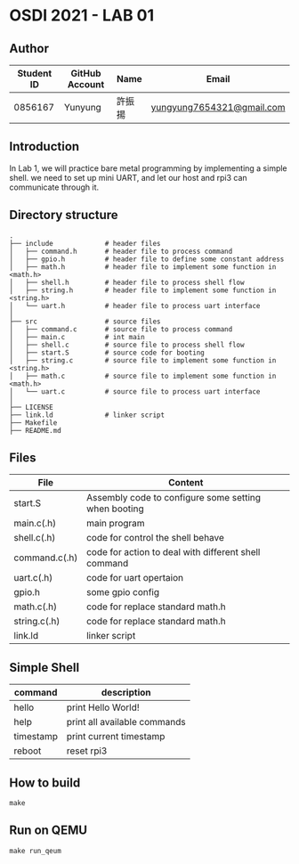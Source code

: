 # OSDI 2021 - LAB 01

## Author

| Student ID | GitHub Account | Name | Email                      |
| -----------| -------------- | ---- | -------------------------- |
| 0856167    | Yunyung        | 許振揚| yungyung7654321@gmail.com  |

## Introduction
In Lab 1, we will practice bare metal programming by implementing a simple shell. we need to set up mini UART, and let our host and rpi3 can communicate through it.

## Directory structure

```
.
├── include             # header files
│   ├── command.h       # header file to process command
│   ├── gpio.h          # header file to define some constant address
│   ├── math.h          # header file to implement some function in <math.h>
│   ├── shell.h         # header file to process shell flow
│   ├── string.h        # header file to implement some function in <string.h>
│   └── uart.h          # header file to process uart interface
│
├── src                 # source files
│   ├── command.c       # source file to process command
│   ├── main.c          # int main
│   ├── shell.c         # source file to process shell flow
│   ├── start.S         # source code for booting
│   ├── string.c        # source file to implement some function in <string.h>
│   ├── math.c          # source file to implement some function in <math.h>
│   └── uart.c          # source file to process uart interface
│
├── LICENSE
├── link.ld             # linker script
├── Makefile
├── README.md
```

## Files
| File          | Content                                               | 
| --------------| ----------------------------------------------------- | 
| start.S       | Assembly code to configure some setting when booting  |
| main.c(.h)    | main program                                          |
| shell.c(.h)   | code for control the shell behave                     |
| command.c(.h) | code for action to deal with different shell command  |
| uart.c(.h)    | code for uart opertaion                               |
| gpio.h        | some gpio config                                      |
| math.c(.h)    | code for replace standard math.h                      |
| string.c(.h)  | code for replace standard math.h                      |
| link.ld       | linker script                                         |

## Simple Shell
| command   | description                   | 
| ----------| ----------------------------- | 
| hello     | print Hello World!            |
| help      | print all available commands  |
| timestamp | print current timestamp       |
| reboot    | reset rpi3                    |



## How to build

```
make
```

## Run on QEMU
```
make run_qeum
```
